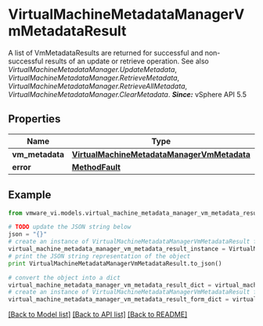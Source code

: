 # VirtualMachineMetadataManagerVmMetadataResult

A list of VmMetadataResults are returned for successful and non-successful results of an update or retrieve operation.  See also *VirtualMachineMetadataManager.UpdateMetadata*, *VirtualMachineMetadataManager.RetrieveMetadata*, *VirtualMachineMetadataManager.RetrieveAllMetadata*, *VirtualMachineMetadataManager.ClearMetadata*.  ***Since:*** vSphere API 5.5 

## Properties
Name | Type | Description | Notes
------------ | ------------- | ------------- | -------------
**vm_metadata** | [**VirtualMachineMetadataManagerVmMetadata**](VirtualMachineMetadataManagerVmMetadata.md) |  | 
**error** | [**MethodFault**](MethodFault.md) |  | [optional] 

## Example

```python
from vmware_vi.models.virtual_machine_metadata_manager_vm_metadata_result import VirtualMachineMetadataManagerVmMetadataResult

# TODO update the JSON string below
json = "{}"
# create an instance of VirtualMachineMetadataManagerVmMetadataResult from a JSON string
virtual_machine_metadata_manager_vm_metadata_result_instance = VirtualMachineMetadataManagerVmMetadataResult.from_json(json)
# print the JSON string representation of the object
print VirtualMachineMetadataManagerVmMetadataResult.to_json()

# convert the object into a dict
virtual_machine_metadata_manager_vm_metadata_result_dict = virtual_machine_metadata_manager_vm_metadata_result_instance.to_dict()
# create an instance of VirtualMachineMetadataManagerVmMetadataResult from a dict
virtual_machine_metadata_manager_vm_metadata_result_form_dict = virtual_machine_metadata_manager_vm_metadata_result.from_dict(virtual_machine_metadata_manager_vm_metadata_result_dict)
```
[[Back to Model list]](../README.md#documentation-for-models) [[Back to API list]](../README.md#documentation-for-api-endpoints) [[Back to README]](../README.md)


